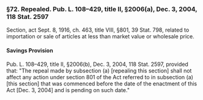 ### §72. Repealed. Pub. L. 108–429, title II, §2006(a), Dec. 3, 2004, 118 Stat. 2597 ###

Section, act Sept. 8, 1916, ch. 463, title VIII, §801, 39 Stat. 798, related to importation or sale of articles at less than market value or wholesale price.

#### Savings Provision ####

Pub. L. 108–429, title II, §2006(b), Dec. 3, 2004, 118 Stat. 2597, provided that: "The repeal made by subsection (a) [repealing this section] shall not affect any action under section 801 of the Act referred to in subsection (a) [this section] that was commenced before the date of the enactment of this Act [Dec. 3, 2004] and is pending on such date."